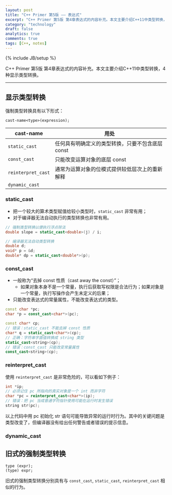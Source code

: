 ```yaml
---
layout: post
title: "C++ Primer 第5版 —— 表达式"
excerpt: "C++ Primer 第5版 第4章表达式的内容补充。本文主要介绍C++11中类型转换，4种显示类型转换。"
category: "technology"
draft: false
analytics: true
comments: true
tags: [C++, notes]
---
```

{% include JB/setup %}

C++ Primer 第5版 第4章表达式的内容补充。本文主要介绍C++11中类型转换，4种显示类型转换。

---

## 显示类型转换

强制类型转换具有以下形式：

`cast-name<type>(expression);`

| cast-name          | 用处                                             |
|--------------------|--------------------------------------------------|
| `static_cast`      | 任何具有明确定义的类型转换，只要不包含底层 const |
| `const_cast`       | 只能改变运算对象的底层 const                     |
| `reinterpret_cast` | 通常为运算对象的位模式提供较低层次上的重新解释   |
| `dynamic_cast`     |                                                  |


### static_cast

- 把一个较大的算术类型赋值给较小类型时，`static_cast` 非常有用；
- 对于编译器无法自动执行的类型转换也非常有用。

```cpp
// 强制类型转换以便执行浮点除法
double slope = static_cast<double>(j) / i;

// 编译器无法自动类型转换
double d;
void* p = &d;
double* dp = static_cast<double*>(p);
```

### const_cast

- 一般称为“去掉 const 性质（cast away the const）”；
  - 如果对象本身不是一个常量，执行后获取写权限是合法行为；如果对象是一个常量，执行写操作会产生未定义的后果；
- 只能改变表达式的常量属性，不能改变表达式的类型。

```cpp
const char *pc;
char *p = const_cast<char*>(pc);

const char* cp;
// 错误：static_cast 不能去掉 const 性质
char* q = static_cast<char*>(cp);
// 正确：字符串字面值转换成 string 类型
static_cast<string>(cp);
// 错误：const_cast 只能改变常量属性
const_cast<string>(cp);
```

### reinterpret_cast

使用 `reinterpret_cast` 是非常危险的，可以看如下例子：

```cpp
int *ip;
// 必须记住 pc 所指向的真实对象是一个 int 而非字符
char *pc = reinterpret_cast<char*>(ip);
// 错误：把 pc 当成普通字符指针使用可能在运行时发生错误
string str(pc);
```

以上代码中用 pc 初始化 str 语句可能导致异常的运行时行为。其中的关键问题是类型改变了，但编译器没有给出任何警告或者错误的提示信息。

### dynamic_cast



## 旧式的强制类型转换

```nohighlight
type (expr);
(type) expr;
```

旧式的强制类型转换分别具有与 `const_cast`, `static_cast`, `reinterpret_cast` 相似的行为。
